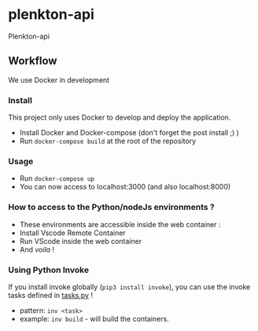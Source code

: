 # plenkton-api

Plenkton-api

## Workflow

We use Docker in development

### Install

This project only uses Docker to develop and deploy the application.

- Install Docker and Docker-compose (don't forget the post install ;) )
- Run `docker-compose build` at the root of the repository

### Usage

- Run `docker-compose up`
- You can now access to localhost:3000 (and also localhost:8000)

### How to access to the Python/nodeJs environments ?

- These environments are accessible inside the web container :
- Install Vscode Remote Container
- Run VScode inside the web container
- And _voila_ !

### Using Python Invoke

If you install invoke globally (`pip3 install invoke`), you can use the invoke tasks defined in [tasks.py](./tasks.py) !

- pattern: `inv <task>`
- example: `inv build` - will build the containers.

